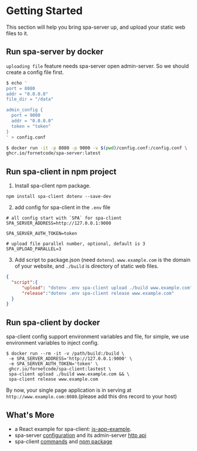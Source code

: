 # Getting Started
This section will help you bring spa-server up, and upload your static web files to it.

## Run spa-server by docker
`uploading file` feature needs spa-server open admin-server. So we should create a config file first.

```bash
$ echo '
port = 8080
addr = "0.0.0.0"
file_dir = "/data"

admin_config {
  port = 9000
  addr = "0.0.0.0"  
  token = "token"
}
' > config.conf

$ docker run -it -p 8080 -p 9000 -v $(pwd)/config.conf:/config.conf \
ghcr.io/fornetcode/spa-server:latest
```

## Run spa-client in npm project
1. Install spa-client npm package.
```shell
npm install spa-client dotenv --save-dev
```
2. add config for spa-client in the `.env` file
```dotenv
# all config start with `SPA` for spa-client
SPA_SERVER_ADDRESS=http://127.0.0.1:9000

SPA_SERVER_AUTH_TOKEN=token

# upload file parallel number, optional, default is 3
SPA_UPLOAD_PARALLEL=3
```

3. Add script to package.json (need `dotenv`). `www.example.com` is the domain of your website, and `./build` is directory of static web files.

```json
{
  "script":{
      "upload": "dotenv .env spa-client upload ./build www.example.com",
      "release":"dotenv .env spa-client release www.example.com"
  }
}
```


## Run spa-client by docker

spa-client config support environment variables and file, for simple, we use environment variables to inject config.

```shell
$ docker run --rm -it -v /path/build:/build \
 -e SPA_SERVER_ADDRESS='http://127.0.0.1:9000' \
 -e SPA_SERVER_AUTH_TOKEN='token' \
 ghcr.io/fornetcode/spa-client:lastest \
 spa-client upload ./build www.example.com && \
 spa-client release www.example.com
```
By now, your single page application is in serving at `http://www.example.com:8080`.(please add this dns record to your host)

## What's More
- a React example for spa-client: [js-app-example](https://github.com/fornetcode/spa-server/blob/master/example/js-app-example/README.md).
- spa-server [configuration](./spa-server-configuration.md) and its admin-server [http api](./spa-server-api.md)
- spa-client [commands](./spa-client-command-line.md) and [npm package](./spa-client-npm-package.md)



